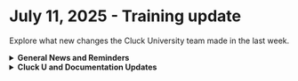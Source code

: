 # July 11, 2025 - Training update

Explore what new changes the Cluck University team made in the last week.

<details>

<summary><strong>General News and Reminders</strong></summary>

* **SHOUT OUTS** **TO:**
  * Angela, Justin, Mayur, John, Andrew, Nicole, Jack, Sven, Kole, Alden, Jesse, Aleksejs, Carlos, Reuben, Chris, Daniel, Carlos, Michael, Matthew, Phillip, Febb, Jackson, Xavier, Jesse, Josh, Ivan, Russell, Cameron, Michael, Justin, Peter, Ethan, and Mark for passing the Foundations Certification.
    * Take the [Rewst Foundations](https://learn.rewst.io/rewst-foundations-certification) Exam, and collect your prestigious **Certified Rewster** badge in Discord along with access to the super-secret Discord channel.&#x20;
  * Angela, Aleksejs, Matt, Steven, Carlos, London, Carlos, Daniel, Febb, Ojus, Jesse, Paul, Jackson, Ivan, Neal, Geoff, Doaa, Charlie, and Shraga for passing the Clean Automation Certification.
    * Take the [Clean Automation](https://learn.rewst.io/clean-automation-certification) exam and get that fancy certificate!

- Join us in our [Cluck-U Discord channel](https://discord.com/channels/936789089703845988/1121465945295167588) if you have any questions, comments, or concerns!
- Sign up for Cluck University [Office Hours](https://learn.rewst.io/cluck-university-office-hours)  to work through any questions you have during and after training! If there is something you want us to cover, Let us know!

</details>

<details>

<summary><strong>Cluck U and Documentation Updates</strong></summary>

**What's New at Cluck University?**

* We've updated our [live training offerings](https://learn.rewst.io/page/live-training)!
  * [Automation Basics ](https://learn.rewst.io/path/automation-basics)is on-demand only. For live support, sign up for [Office Hours](https://learn.rewst.io/cluck-university-office-hours) -- now available every Friday morning. We can help with Automation Basics and any other Cluck University content!
  * [Rewst Foundations](https://learn.rewst.io/live-training-rewst-foundations) consists of three (3) hour-long sessions. To make the most of these shorter, fast-paced sessions, we strongly recommend completing the [Process engineering](https://learn.rewst.io/process-engineering-designed-for-automation) and [Automation Basics ](https://learn.rewst.io/path/automation-basics)courses in advance.
  * [Clean Automation](https://learn.rewst.io/live-training-clean-automation) takes place monthly in three (3) hour-long sessions. We've cut 2 sessions, and recommend taking [Jinja in action](https://learn.rewst.io/jinja-in-action) in advance to fill in the gaps.
  * We launched a new course: [Rewst technical pre-assessment](https://learn.rewst.io/rewst-technical-pre-assessment). Find out whether you should start with Automation Basics or skip ahead to Rewst Foundations with a quiz that checks your baseline knowledge. You'll receive an email with personalized learning recommendations after you submit the quiz.

**New & Updated Documentation Pages:**

* [Alert on Unused M365 Licenses Crate](../../../documentation/crates/existing-crate-documentation/alert-on-unused-m365-licenses-crate.md)
* [CrushBank integration](../../../documentation/configuration/integrations/integration-guides/crushbank-integration.md)
* [Slide integration ](../../../documentation/configuration/integrations/integration-guides/slide-integration.md)
* [YAML parse transform action ](../../../documentation/automations/actions-in-rewst/transform-actions/add-or-subtract-from-datetime-transform-action.md)
* [Organization variables](../../../documentation/configuration/organization-variables.md)
* [Actions in Rewst](../../../documentation/automations/actions-in-rewst/transform-actions/any-transform-action.md)

</details>

